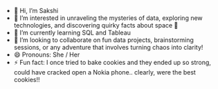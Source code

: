 - 👋 Hi, I’m Sakshi
- 👀 I’m interested in unraveling the mysteries of data, exploring new technologies, and discovering quirky facts about space 🌌
- 🌱 I’m currently learning SQL and Tableau
- 💞️ I’m looking to collaborate on fun data projects, brainstorming sessions, or any adventure that involves turning chaos into clarity!
- 😄 Pronouns: She / Her
- ⚡ Fun fact:  I once tried to bake cookies and they ended up so strong, could have cracked open a Nokia phone.. clearly, were the best cookies!!

<!---
sakshigupta0x/sakshigupta0x is a ✨ special ✨ repository because its `README.md` (this file) appears on your GitHub profile.
You can click the Preview link to take a look at your changes.
--->
